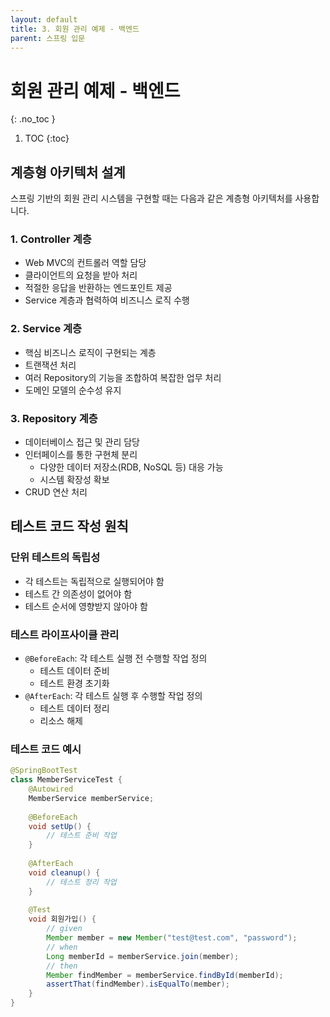 ```yaml
---
layout: default
title: 3. 회원 관리 예제 - 백엔드
parent: 스프링 입문
---
```


# 회원 관리 예제 - 백엔드
{: .no_toc }

1. TOC
{:toc}

## 계층형 아키텍처 설계

스프링 기반의 회원 관리 시스템을 구현할 때는 다음과 같은 계층형 아키텍처를 사용합니다.

### 1. Controller 계층
- Web MVC의 컨트롤러 역할 담당
- 클라이언트의 요청을 받아 처리
- 적절한 응답을 반환하는 엔드포인트 제공
- Service 계층과 협력하여 비즈니스 로직 수행

### 2. Service 계층
- 핵심 비즈니스 로직이 구현되는 계층
- 트랜잭션 처리
- 여러 Repository의 기능을 조합하여 복잡한 업무 처리
- 도메인 모델의 순수성 유지

### 3. Repository 계층
- 데이터베이스 접근 및 관리 담당
- 인터페이스를 통한 구현체 분리
  - 다양한 데이터 저장소(RDB, NoSQL 등) 대응 가능
  - 시스템 확장성 확보
- CRUD 연산 처리

## 테스트 코드 작성 원칙

### 단위 테스트의 독립성
- 각 테스트는 독립적으로 실행되어야 함
- 테스트 간 의존성이 없어야 함
- 테스트 순서에 영향받지 않아야 함

### 테스트 라이프사이클 관리
- `@BeforeEach`: 각 테스트 실행 전 수행할 작업 정의
  - 테스트 데이터 준비
  - 테스트 환경 초기화
- `@AfterEach`: 각 테스트 실행 후 수행할 작업 정의
  - 테스트 데이터 정리
  - 리소스 해제

### 테스트 코드 예시

```java
@SpringBootTest
class MemberServiceTest {
    @Autowired
    MemberService memberService;
    
    @BeforeEach
    void setUp() {
        // 테스트 준비 작업
    }
    
    @AfterEach
    void cleanup() {
        // 테스트 정리 작업
    }
    
    @Test
    void 회원가입() {
        // given
        Member member = new Member("test@test.com", "password");
        // when
        Long memberId = memberService.join(member);
        // then
        Member findMember = memberService.findById(memberId);
        assertThat(findMember).isEqualTo(member);
    }
}
```